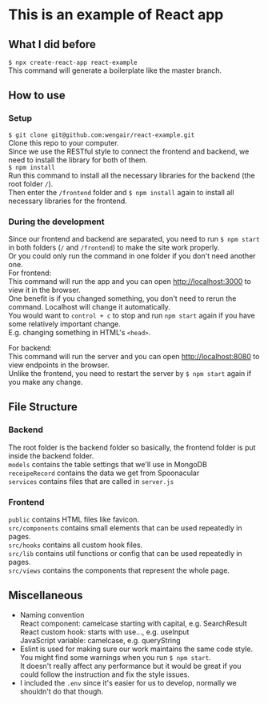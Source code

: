 # This is an example of React app
## What I did before
`$ npx create-react-app react-example`  
This command will generate a boilerplate like the master branch.  

## How to use
### Setup
`$ git clone git@github.com:wengair/react-example.git`  
Clone this repo to your computer.  
Since we use the RESTful style to connect the frontend and backend, we need to install the library for both of them.  
`$ npm install`  
Run this command to install all the necessary libraries for the backend (the root folder `/`).  
Then enter the `/frontend` folder and `$ npm install` again to install all necessary libraries for the frontend.  
### During the development
Since our frontend and backend are separated, you need to run `$ npm start` in both folders (`/` and `/frontend`) to make the site work properly.  
Or you could only run the command in one folder if you don't need another one.  
For frontend:  
This command will run the app and you can open [http://localhost:3000](http://localhost:3000) to view it in the browser.  
One benefit is if you changed something, you don't need to rerun the command. Localhost will change it automatically.  
You would want to `control + c` to stop and run `npm start` again if you have some relatively important change.  
E.g. changing something in HTML's `<head>`.  

For backend:  
This command will run the server and you can open [http://localhost:8080](http://localhost:8080) to view endpoints in the browser.  
Unlike the frontend, you need to restart the server by `$ npm start` again if you make any change.

## File Structure
### Backend
The root folder is the backend folder so basically, the frontend folder is put inside the backend folder.  
`models` contains the table settings that we'll use in MongoDB  
`receipeRecord` contains the data we get from Spoonacular  
`services` contains files that are called in `server.js`  

### Frontend
`public` contains HTML files like favicon.  
`src/components` contains small elements that can be used repeatedly in pages.  
`src/hooks` contains all custom hook files.  
`src/lib` contains util functions or config that can be used repeatedly in pages.  
`src/views` contains the components that represent the whole page.  

## Miscellaneous
- Naming convention  
  React component: camelcase starting with capital, e.g. SearchResult  
  React custom hook: starts with use..., e.g. useInput  
  JavaScript variable: camelcase, e.g. queryString  
- Eslint is used for making sure our work maintains the same code style.  
  You might find some warnings when you run `$ npm start`.  
  It doesn't really affect any performance but it would be great if you could follow the instruction and fix the style issues.  
- I included the `.env` since it's easier for us to develop, normally we shouldn't do that though.  

